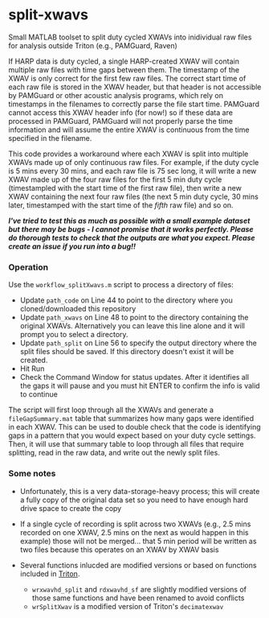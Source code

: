 # split-xwavs
Small MATLAB toolset to split duty cycled XWAVs into inidividual raw files for analysis outside Triton (e.g., PAMGuard, Raven)

If HARP data is duty cycled, a single HARP-created XWAV will contain multiple raw files with time gaps between them. The timestamp of the XWAV is only correct for the first few raw files. The correct start time of each raw file is stored in the XWAV header, but that header is not accessible by PAMGuard or other acoustic analysis programs, which rely on timestamps in the filenames to correctly parse the file start time. PAMGuard cannot access this XWAV header info (for now!) so if these data are processed in PAMGuard, PAMGuard will not properly parse the time information and will assume the entire XWAV is continuous from the time specified in the filename. 

This code provides a workaround where each XWAV is split into multiple XWAVs made up of only continuous raw files. For example, if the duty cycle is 5 mins every 30 mins, and each raw file is 75 sec long, it will write a new XWAV made up of the four raw files for the first 5 min duty cycle (timestampled with the start time of the first raw file), then write a new XWAV containing the next four raw files (the next 5 min duty cycle, 30 mins later, timestamped with the start time of the *fifth* raw file) and so on. 

**_I've tried to test this as much as possible with a small example dataset but there may be bugs - I cannot promise that it works perfectly. Please do thorough tests to check that the outputs are what you expect. Please create an issue if you run into a bug!!_**

### Operation

Use the `workflow_splitXwavs.m` script to process a directory of files: 

- Update `path_code` on Line 44 to point to the directory where you cloned/downloaded this repository
- Update `path_xwavs` on Line 48 to point to the directory containing the original XWAVs. Alternatively you can leave this line alone and it will prompt you to select a directory.
- Update `path_split` on Line 56 to specify the output directory where the split files should be saved. If this directory doesn't exist it will be created. 
- Hit Run
- Check the Command Window for status updates. After it identifies all the gaps it will pause and you must hit ENTER to confirm the info is valid to continue

The script will first loop through all the XWAVs and generate a `fileGapSummary.mat` table that summarizes how many gaps were identified in each XWAV. This can be used to double check that the code is identifying gaps in a pattern that you would expect based on your duty cycle settings. Then, it will use that summary table to loop through all files that require splitting, read in the raw data, and write out the newly split files. 


### Some notes

- Unfortunately, this is a very data-storage-heavy process; this will create a fully copy of the original data set so you need to have enough hard drive space to create the copy

- If a single cycle of recording is split across two XWAVs (e.g., 2.5 mins recorded on one XWAV, 2.5 mins on the next as would happen in this example) those will not be merged... that 5 min period will be written as two files because this operates on an XWAV by XWAV basis

- Several functions inlucded are modified versions or based on functions included in [Triton]( https://github.com/MarineBioAcousticsRC/Triton). 
	- `wrxwavhd_split` and `rdxwavhd_sf` are slightly modified versions of those same functions and have been renamed to avoid conflicts
	- `wrSplitXwav` is a modified version of Triton's `decimatexwav` 


